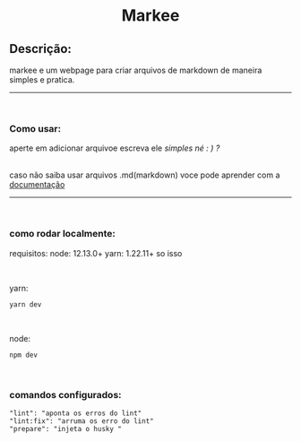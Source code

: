 ﻿<h1 align="center">Markee</h1>

## Descrição:
markee e um webpage para criar arquivos de markdown de maneira simples e pratica.
<br>
<hr>
<br>

### Como usar:
aperte em adicionar arquivoe escreva ele 
*simples né : ) ?*

<br>
caso não saiba usar arquivos .md(markdown) voce pode aprender com a <a href='https://www.markdownguide.org/basic-syntax/'>documentação<a/>
<br>

<hr>
<br>

### como rodar localmente:
requisitos: 
node: 12.13.0+
yarn: 1.22.11+
so isso

<br>

yarn:
```node
yarn dev
```
<br>

node:
```node
npm dev
```
<br>

### comandos configurados:

```node
"lint": "aponta os erros do lint"
"lint:fix": "arruma os erro do lint"
"prepare": "injeta o husky "
```
<br>

